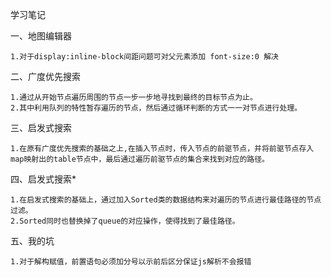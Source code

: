 学习笔记

一、地图编辑器

    1.对于display:inline-block间距问题可对父元素添加 font-size:0 解决

二、广度优先搜索

    1.通过从开始节点遍历周围的节点一步一步地寻找到最终的目标节点为止。
    2.其中利用队列的特性暂存遍历的节点，然后通过循环判断的方式一一对节点进行处理。

三、启发式搜索

    1.在原有广度优先搜索的基础之上,在插入节点时，传入节点的前驱节点，并将前驱节点存入map映射出的table节点中，最后通过遍历前驱节点的集合来找到对应的路径。

四、启发式搜索\*

    1.在启发式搜索的基础上，通过加入Sorted类的数据结构来对遍历的节点进行最佳路径的节点过滤。
    2.Sorted同时也替换掉了queue的对应操作，使得找到了最佳路径。

五、我的坑

    1.对于解构赋值，前置语句必须加分号以示前后区分保证js解析不会报错
